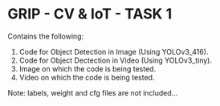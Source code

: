 # GRIP - CV & IoT - TASK 1
Contains the following:
1. Code for Object Detection in Image (Using YOLOv3_416).
2. Code for Object Dectection in Video (Using YOLOv3_tiny).
3. Image on which the code is being tested.
4. Video on which the code is being tested.

Note: labels, weight and cfg files are not included...
